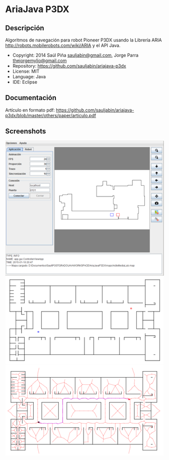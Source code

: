 AriaJava P3DX
=============

Descripción
-----------
Algoritmos de navegación para robot Pioneer P3DX usando la Librería ARIA http://robots.mobilerobots.com/wiki/ARIA y el API Java.

- Copyright: 2014 Saúl Piña <sauljabin@gmail.com>, Jorge Parra <thejorgemylio@gmail.com>
- Repository: https://github.com/sauljabin/ariajava-p3dx
- License: MIT
- Language: Java
- IDE: Eclipse


Documentación
-------------
Artículo en formato pdf: https://github.com/sauljabin/ariajava-p3dx/blob/master/others/paper/articulo.pdf


Screenshots
------------
![](/images/screenshot-1.png)
![](/images/screenshot-2.png)
![](/images/screenshot-3.png)
